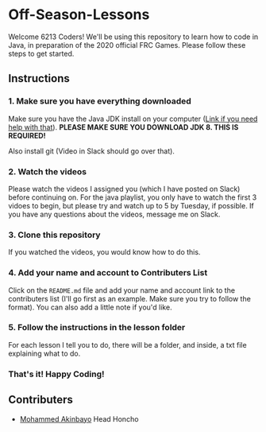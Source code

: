 # Off-Season-Lessons

Welcome 6213 Coders! We'll be using this repository to learn how to code in Java, in preparation of the 2020 official FRC Games. Please follow these steps to get started.

## Instructions


### **1. Make sure you have everything downloaded**


Make sure you have the Java JDK install on your computer ([Link if you need help with that](https://www.youtube.com/watch?v=rzto4yY3pVw)). **PLEASE MAKE SURE YOU DOWNLOAD JDK 8. THIS IS REQUIRED!**

Also install git (Video in Slack should go over that).

### **2. Watch the videos**


Please watch the videos I assigned you (which I have posted on Slack) before continuing on. For the java playlist, you only have to watch the first 3 vidoes to begin, but please try and watch up to 5 by Tuesday, if possible. If you have any questions about the videos, message me on Slack.

### **3. Clone this repository**


If you watched the videos, you would know how to do this.

### **4. Add your name and account to Contributers List**

Click on the `README.md` file and add your name and account link to the contributers list (I'll go first as an example. Make sure you try to follow the format). You can also add a little note if you'd like.


### **5. Follow the instructions in the lesson folder**

For each lesson I tell you to do, there will be a folder, and inside, a txt file explaining what to do.

### **That's it! Happy Coding!**


## Contributers


- [Mohammed Akinbayo](https://github.com/Mohammed532) Head Honcho
